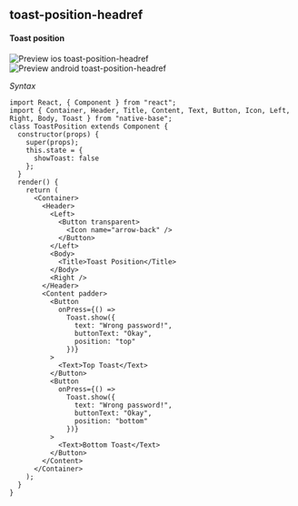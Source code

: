 ## toast-position-headref
#### Toast position

![Preview ios toast-position-headref](https://github.com/GeekyAnts/NativeBase-KitchenSink/raw/v2.5.2/screenshots/ios/toast-position.gif)
![Preview android toast-position-headref](https://github.com/GeekyAnts/NativeBase-KitchenSink/raw/v2.5.2/screenshots/android/toast-position.gif)

*Syntax*

<pre class="line-numbers"><code class="language-jsx">import React, { Component } from "react";
import { Container, Header, Title, Content, Text, Button, Icon, Left, Right, Body, Toast } from "native-base";
class ToastPosition extends Component {
  constructor(props) {
    super(props);
    this.state = {
      showToast: false
    };
  }
  render() {
    return (
      &lt;Container>
        &lt;Header>
          &lt;Left>
            &lt;Button transparent>
              &lt;Icon name="arrow-back" />
            &lt;/Button>
          &lt;/Left>
          &lt;Body>
            &lt;Title>Toast Position&lt;/Title>
          &lt;/Body>
          &lt;Right />
        &lt;/Header>
        &lt;Content padder>
          &lt;Button
            onPress={() =>
              Toast.show({
                text: "Wrong password!",
                buttonText: "Okay",
                position: "top"
              })}
          >
            &lt;Text>Top Toast&lt;/Text>
          &lt;/Button>
          &lt;Button
            onPress={() =>
              Toast.show({
                text: "Wrong password!",
                buttonText: "Okay",
                position: "bottom"
              })}
          >
            &lt;Text>Bottom Toast&lt;/Text>
          &lt;/Button>
        &lt;/Content>
      &lt;/Container>
    );
  }
}</code></pre><br />
